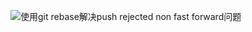 ![使用git rebase解决push rejected non fast forward问题](https://jhonjrg.github.io/github/常见错误图例/git-rebase.png)
